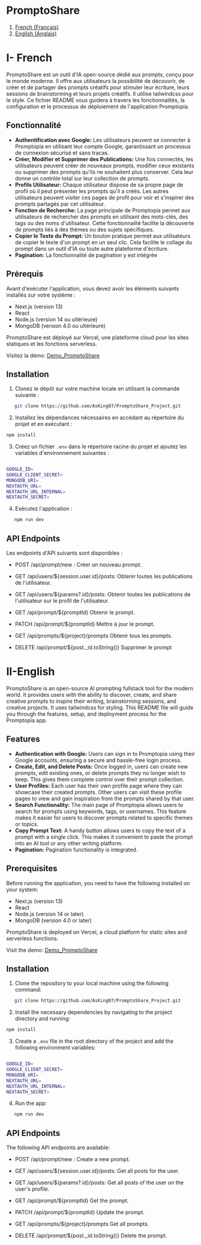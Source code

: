 # PromptoShare
1. [French (Français)](#i-french)
2. [English (Anglais)](#ii-english)



# I- French

PromptoShare est un outil d'IA open-source dédié aux prompts, conçu pour le monde moderne. Il offre aux utilisateurs la possibilité de découvrir, de créer et de partager des prompts créatifs pour stimuler leur écriture, leurs sessions de brainstorming et leurs projets créatifs. Il utilise tailwindcss pour le style. Ce fichier README vous guidera à travers les fonctionnalités, la configuration et le processus de déploiement de l'application Promptopia.

## Fonctionnalité

- **Authentification avec Google:**  Les utilisateurs peuvent se connecter à Promptopia en utilisant leur compte Google, garantissant un processus de connexion sécurisé et sans tracas.
- **Créer, Modifier et Supprimer des Publications:**  Une fois connectés, les utilisateurs peuvent créer de nouveaux prompts, modifier ceux existants ou supprimer des prompts qu'ils ne souhaitent plus conserver. Cela leur donne un contrôle total sur leur collection de prompts.
- **Profils Utilisateur:** Chaque utilisateur dispose de sa propre page de profil où il peut présenter les prompts qu'il a créés. Les autres utilisateurs peuvent visiter ces pages de profil pour voir et s'inspirer des prompts partagés par cet utilisateur.
- **Fonction de Recherche:** La page principale de Promptopia permet aux utilisateurs de rechercher des prompts en utilisant des mots-clés, des tags ou des noms d'utilisateur. Cette fonctionnalité facilite la découverte de prompts liés à des thèmes ou des sujets spécifiques.
- **Copier le Texte du Prompt:**  Un bouton pratique permet aux utilisateurs de copier le texte d'un prompt en un seul clic. Cela facilite le collage du prompt dans un outil d'IA ou toute autre plateforme d'écriture.
- **Pagination:** La fonctionnalité de pagination y est intégrée

## Prérequis

Avant d'exécuter l'application, vous devez avoir les éléments suivants installés sur votre système :

- Next.js (version 13)
- React
- Node.js (version 14 ou ultérieure)
- MongoDB (version 4.0 ou ultérieure)

PromptoShare est déployé sur Vercel, une plateforme cloud pour les sites statiques et les fonctions serverless.

Visitez la démo: [Demo_PromptoShare]('https://promptoshare.vercel.app/')

## Installation

1. Clonez le dépôt sur votre machine locale en utilisant la commande suivante :
```bash
   git clone https://github.com/AsKing07/PromptoShare_Project.git
```
2. Installez les dépendances nécessaires en accédant au répertoire du projet et en exécutant :
```bash
npm install
```
3. Créez un fichier `.env` dans le répertoire racine du projet et ajoutez les variables d'environnement suivantes :

```bash

GOOGLE_ID=
GOOGLE_CLIENT_SECRET=
MONGODB_URI=
NEXTAUTH_URL=
NEXTAUTH_URL_INTERNAL=
NEXTAUTH_SECRET=

```

4. Exécutez l'application :

```bash
   npm run dev
```
## API Endpoints

Les endpoints d'API suivants sont disponibles :

- POST /api/prompt/new :
Créer un nouveau prompt.

- GET /api/users/${session.user.id}/posts:
Obtenir toutes les publications de l'utilisateur.

- GET /api/users/${params?.id}/posts:
Obtenir toutes les publications de l'utilisateur sur le profil de l'utilisateur.

- GET /api/prompt/${promptId}
Obtenir le prompt.

- PATCH /api/prompt/${promptId}
Mettre à jour le prompt.

- GET  /api/prompts/${project}/prompts
Obtenir tous les prompts.

- DELETE /api/prompt/${post._id.toString()}
Supprimer le prompt


# II-English



PromptoShare is an open-source AI prompting fullstack tool for the modern world. It provides users with the ability to discover, create, and share creative prompts to inspire their writing, brainstorming sessions, and creative projects. It uses tailwindcss for styling. This README file will guide you through the features, setup, and deployment process for the Promptopia app.

## Features

- **Authentication with Google:** Users can sign in to Promptopia using their Google accounts, ensuring a secure and hassle-free login process.
- **Create, Edit, and Delete Posts:** Once logged in, users can create new prompts, edit existing ones, or delete prompts they no longer wish to keep. This gives them complete control over their prompt collection.
- **User Profiles:** Each user has their own profile page where they can showcase their created prompts. Other users can visit these profile pages to view and gain inspiration from the prompts shared by that user.
- **Search Functionality:** The main page of Promptopia allows users to search for prompts using keywords, tags, or usernames. This feature makes it easier for users to discover prompts related to specific themes or topics.
- **Copy Prompt Text:** A handy button allows users to copy the text of a prompt with a single click. This makes it convenient to paste the prompt into an AI tool or any other writing platform.
- **Pagination:** Pagination functionality is integrated.

## Prerequisites

Before running the application, you need to have the following installed on your system:

- Next.js (version 13)
- React
- Node.js (version 14 or later)
- MongoDB (version 4.0 or later)

PromptoShare is deployed on Vercel, a cloud platform for static sites and serverless functions.

Visit the demo: [Demo_PromptoShare]('https://promptoshare.vercel.app/')

## Installation

1. Clone the repository to your local machine using the following command:
```bash
   git clone https://github.com/AsKing07/PromptoShare_Project.git
```
2. Install the necessary dependencies by navigating to the project directory and running:
```bash
npm install
```
3. Create a `.env` file in the root directory of the project and add the following environment variables:

```bash

GOOGLE_ID=
GOOGLE_CLIENT_SECRET=
MONGODB_URI=
NEXTAUTH_URL=
NEXTAUTH_URL_INTERNAL=
NEXTAUTH_SECRET=

```

4. Run the app:

```bash
   npm run dev
```

## API Endpoints

The following API endpoints are available:

- POST /api/prompt/new :
Create a new prompt.

- GET /api/users/${session.user.id}/posts:
Get all posts for the user.

- GET /api/users/${params?.id}/posts:
Get all posts of the user on the user's profile.

- GET /api/prompt/${promptId}
Get the prompt.

- PATCH /api/prompt/${promptId}
Update the prompt.

- GET  /api/prompts/${project}/prompts
Get all prompts.

- DELETE /api/prompt/${post._id.toString()}
Delete the prompt.
```

